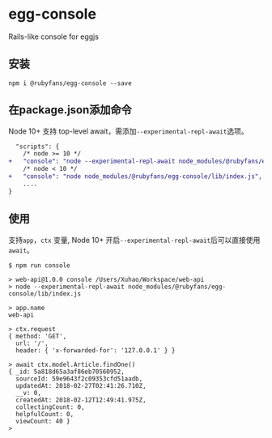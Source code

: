 # egg-console

Rails-like console for eggjs

## 安装

    npm i @rubyfans/egg-console --save

## 在package.json添加命令

Node 10+ 支持 top-level await，需添加`--experimental-repl-await`选项。

```diff
  "scripts": {
    /* node >= 10 */
+   "console": "node --experimental-repl-await node_modules/@rubyfans/egg-console/lib/index.js",
    /* node < 10 */
+   "console": "node node_modules/@rubyfans/egg-console/lib/index.js",
    ....
}
```

## 使用

支持`app`，`ctx` 变量, Node 10+ 开启`--experimental-repl-await`后可以直接使用`await`。

```shell
$ npm run console

> web-api@1.0.0 console /Users/Xuhao/Workspace/web-api
> node --experimental-repl-await node_modules/@rubyfans/egg-console/lib/index.js

> app.name
web-api

> ctx.request
{ method: 'GET',
  url: '/',
  header: { 'x-forwarded-for': '127.0.0.1' } }

> await ctx.model.Article.findOne()
{ _id: 5a818d65a3af86eb70560952,
  sourceId: 59e9643f2c09353cfd51aadb,
  updatedAt: 2018-02-27T02:41:26.710Z,
  __v: 0,
  createdAt: 2018-02-12T12:49:41.975Z,
  collectingCount: 0,
  helpfulCount: 0,
  viewCount: 40 }
> 
```

